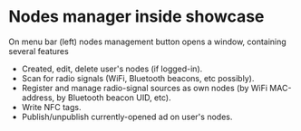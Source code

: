 # Nodes manager inside showcase

On menu bar (left) nodes management button opens a window, containing several features
- Created, edit, delete user's nodes (if logged-in).
- Scan for radio signals (WiFi, Bluetooth beacons, etc possibly).
- Register and manage radio-signal sources as own nodes (by WiFi MAC-address, by Bluetooth beacon UID, etc).
- Write NFC tags.
- Publish/unpublish currently-opened ad on user's nodes.
